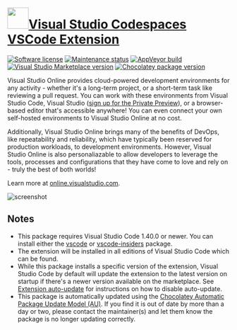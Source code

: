 # [<img src="https://cdn.jsdelivr.net/gh/dgalbraith/chocolatey-packages@9678bf5fd1d07c6f7a2dd3d08da205d8ad75ca59/icons/vscode-online.png" width="48" height="48" />Visual Studio Codespaces VSCode Extension](<https://chocolatey.org/packages/vscode-vsonline>)

[![Software license](https://img.shields.io/badge/license-Proprietary-lightgrey)](https://marketplace.visualstudio.com/items/ms-vsonline.vsonline/license)
[![Maintenance status](https://img.shields.io/badge/maintained%3F-yes-green.svg)](https://github.com/dgalbraith/chocolatey-packages/graphs/commit-activity)
[![AppVeyor build](https://img.shields.io/appveyor/ci/dgalbraith/chocolatey-packages)](https://ci.appveyor.com/project/dgalbraith/chocolatey-packages)
[![Visual Studio Marketplace version](https://img.shields.io/visual-studio-marketplace/v/ms-vsonline.vsonline?label=Marketplace)](https://marketplace.visualstudio.com/items?itemName=ms-vsonline.vsonline)
[![Chocolatey package version](https://img.shields.io/chocolatey/v/vscode-vsonline?label=Chocolatey)](https://chocolatey.org/packages/vscode-vsonline)

Visual Studio Online provides cloud-powered development environments for any activity - whether it's a long-term project, or a short-term task like reviewing a pull request. You can work with these environments from Visual Studio Code, Visual Studio ([sign up for the Private Preview](https://aka.ms/vsfutures-signup)), or a browser-based editor that's accessible anywhere! You can even connect your own self-hosted environments to Visual Studio Online at no cost.

Additionally, Visual Studio Online brings many of the benefits of DevOps, like repeatability and reliability, which have typically been reserved for production workloads, to development environments. However, Visual Studio Online is also personaliazable to allow developers to leverage the tools, processes and configurations that they have come to love and rely on - truly the best of both worlds!

Learn more at [online.visualstudio.com](http://online.visualstudio.com/).

![screenshot](https://cdn.jsdelivr.net/gh/dgalbraith/chocolatey-packages@db4cd0d0836bc43830830eb3bd2f5f25c706dd5e/automatic/vscode-vsonline/screenshot.png)

## Notes

* This package requires Visual Studio Code 1.40.0 or newer.
  You can install either the [vscode](https://chocolatey.org/packages/vscode) or [vscode-insiders](https://chocolatey.org/packages/vscode-insiders) package.
* The extension will be installed in all editions of Visual Studio Code which can be found.
* While this package installs a specific version of the extension, Visual Studio Code by default will update the extension to the latest version on startup if there's a newer version available on the marketplace.
  See [Extension auto-update](https://code.visualstudio.com/docs/editor/extension-gallery#_extension-autoupdate) for instructions on how to disable auto-update.
* This package is automatically updated using the [Chocolatey Automatic Package Update Model (AU)](https://github.com/majkinetor/au/blob/master/README.md).
  If you find it is out of date by more than a day or two, please contact the maintainer(s) and let them know the package is no longer updating correctly.
